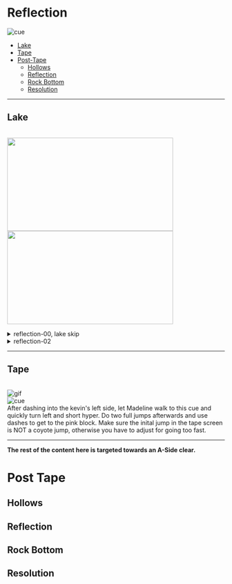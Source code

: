 # Reflection
 ![cue](https://cdn.discordapp.com/attachments/293555577991200770/776739231787778068/unknown.png)
   - [Lake](#lake)
   - [Tape](#tape)
 - [Post-Tape](#post-tape)
   - [Hollows](#hollows)
   - [Reflection](#reflections)
   - [Rock Bottom](#rock-bottom)
   - [Resolution](#resolution)
 ----
 ## Lake
 \
 <img src="https://github.com/koralreeef/cuedump-anypercent/blob/main/images/lake1.webp" width="384" height="216"/>
 <img src="https://github.com/koralreeef/cuedump-anypercent/blob/main/images/lake2.webp" width="384" height="216"/>
 
 <details>
 <summary>reflection-00, lake skip</summary>
      
  ![gif](https://github.com/koralreeef/cuedump-anypercent/blob/main/images/lake1.webp)
   \
   To setup lake skip, buffer up > upleft > upleft dashes and jump from the water. Do one climbjump on the wall and wallkick on the second jump. The cue for lake skip is lining up between these two green tiles in the background.
   \
  ![cue](https://cdn.discordapp.com/attachments/293555577991200770/779315012672946176/unknown.png)
   \
   Start an updash here and during the dash and wallbounce, do not hold left, only up. Make sure to buffer the jump, and only hold left after Madeline wallbounces off the tiny wall.
 </details>
 
   <details>
   <summary>reflection-02</summary>
      
   ![gif](https://github.com/koralreeef/cuedump-anypercent/blob/main/images/lake2.webp)
   \
   To get the clean feather, you need to dash upright on the feather and featherboost upleft on the first feather to have enough speed. You can cornerboost into the room or super, both work. (or have good feather movement on analog)

 </details>
 
 ----
 ## Tape
 \
 ![gif](https://github.com/koralreeef/cuedump-anypercent/blob/main/hollows1b.webp)
 \
 ![cue](https://cdn.discordapp.com/attachments/293555577991200770/779398850623701023/unknown.png)
 \
 After dashing into the kevin's left side, let Madeline walk to this cue and quickly turn left and short hyper. Do two full jumps afterwards and use dashes to get to the pink block. Make sure the inital jump in the tape screen is NOT a coyote jump, otherwise you have to adjust for going too fast.
 
 ----
 **The rest of the content here is targeted towards an A-Side clear.**
 # Post Tape
 ## Hollows
 
 ## Reflection
 
 ## Rock Bottom
 
 ## Resolution
